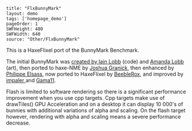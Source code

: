 ```
title: "FlxBunnyMark"
layout: demo
tags: ['homepage_demo']
pageOrder: 1
SWFHeight: 480
SWFWidth: 640
source: "Other/FlxBunnyMark"
```

This is a HaxeFlixel port of the BunnyMark Benchmark. 

The initial BunnyMark was [created by Iain Lobb](http://blog.iainlobb.com/2010/11/display-list-vs-blitting-results.html) (code) and [Amanda Lobb](http://amandalobb.com/) (art), then ported to haxe-NME by [Joshua Granick](http://www.joshuagranick.com/blog/?p=508), then enhanced by [Philippe Elsass](https://github.com/elsassph/nme-bunnymark.), now ported to HaxeFlixel by [BeebleRox](https://github.com/Beeblerox), and improved by [impaler ](https://github.com/impaler)and [Gama11](https://github.com/Gama11).

Flash is limited to software rendering so there is a significant performance improvement when you use cpp targets. Cpp targets make use of drawTiles() GPU Acceleration and on a desktop it can display 10 000's of bunnies with additional variations of alpha and scaling. On the flash target however, rendering with alpha and scaling means a severe performance decrease.